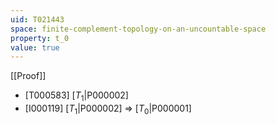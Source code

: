 ```yaml
---
uid: T021443
space: finite-complement-topology-on-an-uncountable-space
property: t_0
value: true
---
```

[[Proof]]

* [T000583] [$T_1$|P000002]
* [I000119] [$T_1$|P000002] => [$T_0$|P000001]

